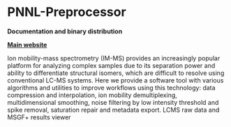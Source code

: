 # PNNL-Preprocessor

__Documentation and binary distribution__

__[Main website](https://pnnl-comp-mass-spec.github.io/PNNL-Preprocessor-Dist/)__

Ion mobility-mass spectrometry (IM-MS) provides an increasingly popular platform for analyzing complex samples due to its separation power and ability to differentiate structural isomers, which are difficult to resolve using conventional LC-MS systems. Here we provide a software tool with various algorithms and utilities to improve workflows using this technology: data compression and interpolation, ion mobility demultiplexing, multidimensional smoothing, noise filtering by low intensity threshold and spike removal, saturation repair and metadata export.
LCMS raw data and MSGF+ results viewer
